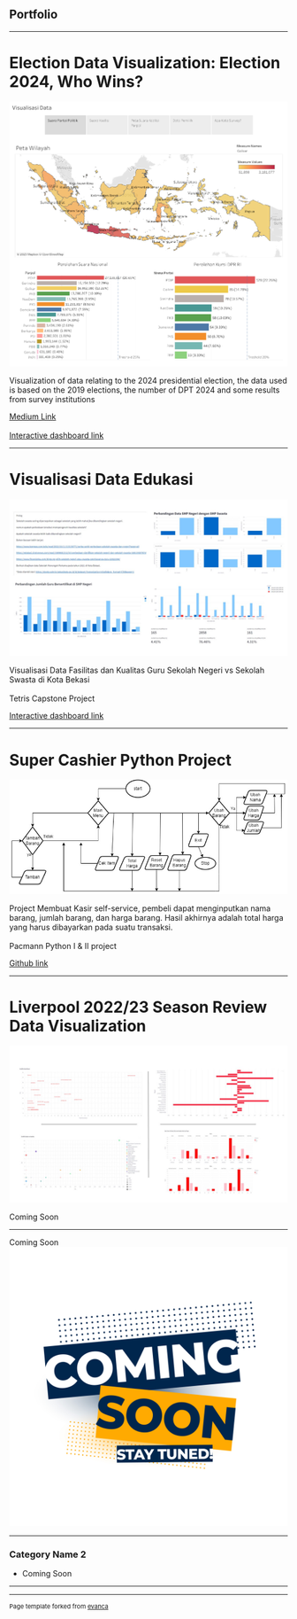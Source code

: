 ## Portfolio

---
# Election Data Visualization: Election 2024, Who Wins?
<img src="https://github.com/syahruaru/syahruaru.github.io/blob/master/images/Visualisasi%20Data.png?raw=true"/>
  
  Visualization of data relating to the 2024 presidential election, the data used is based on the 2019 elections, 
  the number of DPT 2024 and some results from survey institutions
  
   <a href="https://medium.com/@aruromadhon/pilpres-2024-siapa-unggul-1d56ab6004d6">Medium Link </a> 
   <br><br>
   <a href="https://public.tableau.com/views/ProjectPemilu/VisualisasiData?:language=en-US&:display_count=n&:origin=viz_share_link">Interactive dashboard link</a> 
   
---
# Visualisasi Data Edukasi
<img src="https://github.com/syahruaru/syahruaru.github.io/blob/master/images/project1.jpg?raw=true"/>

  Visualisasi Data Fasilitas dan Kualitas Guru Sekolah Negeri vs Sekolah Swasta di Kota Bekasi
  <br><br>
  Tetris Capstone Project 
  
   <a href="https://syahruaru-capstone-project-edu-capstone-project-edu-nnsc05.streamlit.app/">Interactive dashboard link</a> 
   
---
# Super Cashier Python Project
<img src="https://github.com/syahruaru/SuperCashier-PacmannPythonProject/blob/main/img/Flowchart.jpg?raw=true"/>

  Project Membuat Kasir self-service, pembeli dapat menginputkan nama barang, jumlah barang, dan harga barang. Hasil akhirnya adalah total harga yang harus 
  dibayarkan pada suatu transaksi.
  <br><br>
  Pacmann Python I & II project
  
   <a href="https://github.com/syahruaru/SuperCashier-PacmannPythonProject">Github link</a> 
   
---
# Liverpool 2022/23 Season Review Data Visualization
<img src="https://github.com/syahruaru/syahruaru.github.io/blob/master/images/project2.jpg?raw=true"/>

Coming Soon

---
Coming Soon
<img src="https://github.com/syahruaru/syahruaru.github.io/blob/master/images/Updated%20Soon.jpg?raw=true"/>

---


### Category Name 2

- Coming Soon

---




---
<p style="font-size:11px">Page template forked from <a href="https://github.com/evanca/quick-portfolio">evanca</a></p>
<!-- Remove above link if you don't want to attibute -->
